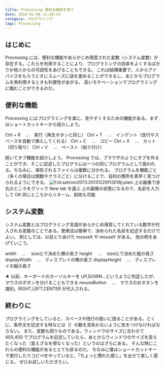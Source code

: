 ```yaml
---
title: Processing 便利な機能を使う
date: 2014-01-04 11:20:14
category: プログラミング
tags: Processing
---
```


## はじめに

Processing には、便利な機能やあらかじめ用意された変数（システム変数）が存在する。これらを利用することにより、プログラミングの効率をよくするばかりか他人からの可読性をあげることもできる。
これは結構重要で、人からアドバイスをもらうときにスムーズに話を進めることができるし、あとからプログラムを再利用するときも利便性があがる。
高いモチベーションでプログラミングに臨むことができるのだ。



## 便利な機能

Processing にはプログラミングを楽に、見やすくするための機能がある。まずはショートカットキーから紹介しよう。

Ctrl + R 　…　実行（再生ボタンと同じ）
Ctrl + T 　…　インデント（改行やスペースを自動で挿入してくれる）
Ctrl + C 　…　コピー
Ctrl + X 　…　カット（切り取り）
Ctrl + V 　…　ペースト（貼り付け）

続いてタブ機能を紹介しよう。
Processing では、ブラウザのようにタブを作ることができ、そこに記述したプログラムは一つの同じプログラムとして扱われる。ちなみに、保存されるファイルは複数に分かれる。
プログラムを機能ごと（多くの場合は関数やクラスごと）に分けることで、目的の箇所を素早く見つけられるようにできる。
<span><img class="hatena-fotolife" title="f:id:salmon2073:20131229113018j:plain" src="https://cdn-ak.f.st-hatena.com/images/fotolife/s/salmon2073/20131229/20131229113018.jpg" alt="f:id:salmon2073:20131229113018j:plain" /></span>
上の画像で赤丸のところをクリック
New tab を選ぶ
上の画像の状態になるので、名前を入力して OK
同じところからリネーム、削除も可能



## システム変数

システム変数とはプログラミング言語があらかじめ用意してくれている数字が代入される変数のことである。使用法は簡単で、決められた名前を記述するだけでよい。
例としては、以前とりあげた mouseX や mouseY がある。
他の例をあげていこう。

width 　…　 size();で決めた横の長さ
height 　…　 size();で決めた縦の長さ
displayWidth 　…　ディスプレイの横の長さ
displayHeight 　…　ディスプレイの縦の長さ

★ 以前、キーボードのカーソルキーを UP,DOWN…というように判定したが、マウスのボタンを分けることもできる
mouseButton 　…　マウスのおボタンを識別。RIGHT,LEFT,CENTER が代入される。



## 終わりに

プログラミングをしていると、スペースや改行の扱いに困ることがある。とくに、条件文を記述する時などは｛｝の数を見失わないように気をつけなければならない。
また、変数も困りものである。ウィンドウのサイズに合わせて 400,400 でプログラムを記述していたら、あとからウィンドウのサイズを変えたくなった（変えざるを得なくなった）というのはざらにある。
そんな時にこれらの便利な機能があるととても捗るのだ。
ちなみに僕はショートカットキーで実行したりコピペをやっていると、「ちょっと慣れた感じ」を出せて楽しく感じる。
ぜひお試しいただきたい。











##  
